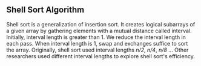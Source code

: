 ## Shell Sort Algorithm

Shell sort is a generalization of insertion sort. It creates logical subarrays of a given array
by gathering elements with a mutual distance called interval. Initially, interval length is 
greater than 1. We reduce the interval length in each pass. When interval length is 1, swap and
exchanges suffice to sort the array. Originally, shell sort used interval lengths <i>n/2</i>,
<i>n/4</i>, <i>n/8</i> ... Other researchers used different interval lengths to explore shell sort's
efficiency. 

